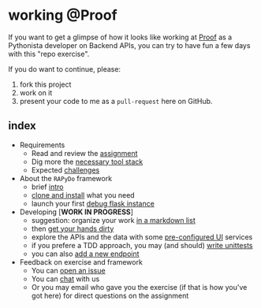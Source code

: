 
# working @Proof

If you want to get a glimpse of how it looks like working at [Proof](https://proofmedia.io/) as a Pythonista developer on Backend APIs, you can try to have fun a few days with this "repo exercise".

If you do want to continue, please:

1. fork this project 
2. work on it
3. present your code to me as a `pull-request` here on GitHub.


## index

- Requirements
    - Read and review the [assignment](docs/assignment/request.md)
    - Dig more the [necessary tool stack](docs/assignment/stack.md)
    - Expected [challenges](docs/assignment/challenges.md)
- About the `RAPyDo` framework
    + brief [intro](docs/rapydo/intro.md)
    + [clone and install](docs/rapydo/install.md) what you need
    + launch your first [debug flask instance](docs/rapydo/start.md)
- Developing [**WORK IN PROGRESS**]
    + suggestion: organize your work [in a markdown list](projects/proof/notes/todo.md)
    + then [get your hands dirty](docs/devel/handsdirty.md)
    + explore the APIs and the data with some [pre-configured UI](docs/devel/uis.md) services
    + if you prefere a TDD approach, you may (and should) [write unittests](docs/devel/unittests.md)
    + you can also [add a new endpoint](docs/devel/new.md)
- Feedback on exercise and framework
    + You can [open an issue](https://github.com/rapydo/issues/issues)
    + You can [chat](https://gitter.im/rapydo) with us
    + Or you may email who gave you the exercise (if that is how you've got here) for direct questions on the assignment


